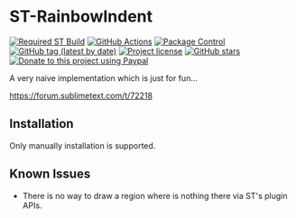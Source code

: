 # ST-RainbowIndent

[![Required ST Build](https://img.shields.io/badge/ST-4132+-orange.svg?style=flat-square&logo=sublime-text)](https://www.sublimetext.com)
[![GitHub Actions](https://img.shields.io/github/actions/workflow/status/jfcherng-sublime/ST-RainbowIndent/python.yml?branch=st4&style=flat-square)](https://github.com/jfcherng-sublime/ST-RainbowIndent/actions)
[![Package Control](https://img.shields.io/packagecontrol/dt/RainbowIndent?style=flat-square)](https://packagecontrol.io/packages/RainbowIndent)
[![GitHub tag (latest by date)](https://img.shields.io/github/v/tag/jfcherng-sublime/ST-RainbowIndent?style=flat-square&logo=github)](https://github.com/jfcherng-sublime/ST-RainbowIndent/tags)
[![Project license](https://img.shields.io/github/license/jfcherng-sublime/ST-RainbowIndent?style=flat-square&logo=github)](https://github.com/jfcherng-sublime/ST-RainbowIndent/blob/st4/LICENSE)
[![GitHub stars](https://img.shields.io/github/stars/jfcherng-sublime/ST-RainbowIndent?style=flat-square&logo=github)](https://github.com/jfcherng-sublime/ST-RainbowIndent/stargazers)
[![Donate to this project using Paypal](https://img.shields.io/badge/paypal-donate-blue.svg?style=flat-square&logo=paypal)](https://www.paypal.me/jfcherng/5usd)

A very naive implementation which is just for fun...

https://forum.sublimetext.com/t/72218

## Installation

Only manually installation is supported.

## Known Issues

- There is no way to draw a region where is nothing there via ST's plugin APIs.
